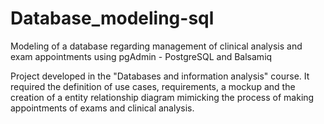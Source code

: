 # Database_modeling-sql
Modeling of a database regarding management of clinical analysis and exam appointments using pgAdmin - PostgreSQL and Balsamiq

Project developed in the "Databases and information analysis" course. It required the definition of use cases, requirements, a mockup and
the creation of a entity relationship diagram mimicking the process of making appointments of exams and clinical analysis.

